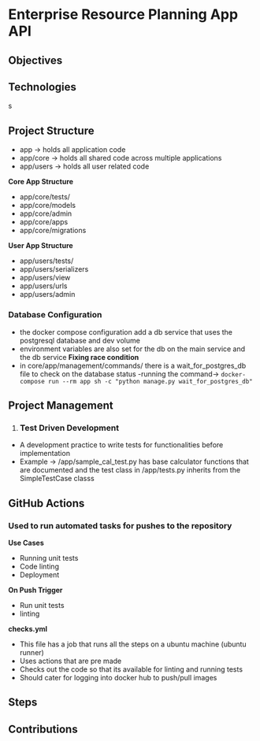 # Enterprise Resource Planning App API

## Objectives

## Technologies

s
## Project Structure
- app -> holds all application code
- app/core -> holds all shared code across multiple applications
- app/users -> holds all user related code

**Core App Structure**
- app/core/tests/
- app/core/models
- app/core/admin
- app/core/apps
- app/core/migrations

**User App Structure**
- app/users/tests/
- app/users/serializers
- app/users/view
- app/users/urls
- app/users/admin

### Database Configuration
- the docker compose configuration add a db service that uses the postgresql database and dev volume
- environment variables are also set for the db on the main service and the db service
**Fixing race condition**
- in core/app/management/commands/ there is a wait_for_postgres_db file to check on the database status
-running the command-> `docker-compose run --rm app sh -c "python manage.py wait_for_postgres_db"`




## Project Management

1. ### Test Driven Development
- A development practice to write tests for functionalities before implementation
- Example -> /app/sample_cal_test.py has base calculator functions that are documented and the test class in /app/tests.py inherits from the SimpleTestCase classs

## GitHub Actions
### Used to run automated tasks for pushes to the repository
**Use Cases**
 - Running unit tests
 - Code linting
 - Deployment

**On Push Trigger**
 - Run unit tests
 - linting

**checks.yml**
- This file has a job that runs all the steps on a ubuntu machine (ubuntu runner)
- Uses actions that are pre made
- Checks out the code so that its available for linting and running tests
- Should cater for logging into docker hub to push/pull images


## Steps


## Contributions
